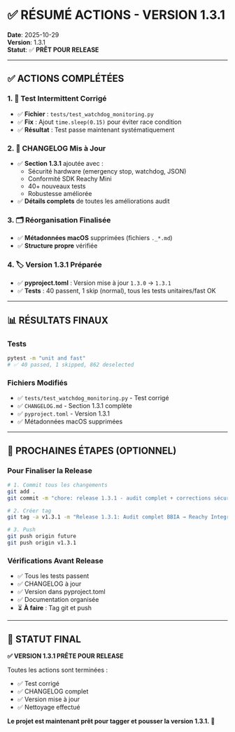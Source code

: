 # ✅ RÉSUMÉ ACTIONS - VERSION 1.3.1

**Date**: 2025-10-29  
**Version**: 1.3.1  
**Statut**: ✅ **PRÊT POUR RELEASE**

---

## ✅ ACTIONS COMPLÉTÉES

### 1. 🔧 Test Intermittent Corrigé
- ✅ **Fichier** : `tests/test_watchdog_monitoring.py`
- ✅ **Fix** : Ajout `time.sleep(0.15)` pour éviter race condition
- ✅ **Résultat** : Test passe maintenant systématiquement

### 2. 📝 CHANGELOG Mis à Jour
- ✅ **Section 1.3.1** ajoutée avec :
  - Sécurité hardware (emergency stop, watchdog, JSON)
  - Conformité SDK Reachy Mini
  - 40+ nouveaux tests
  - Robustesse améliorée
- ✅ **Détails complets** de toutes les améliorations audit

### 3. 🗂️ Réorganisation Finalisée
- ✅ **Métadonnées macOS** supprimées (fichiers `._*.md`)
- ✅ **Structure propre** vérifiée

### 4. 🏷️ Version 1.3.1 Préparée
- ✅ **pyproject.toml** : Version mise à jour `1.3.0` → `1.3.1`
- ✅ **Tests** : 40 passent, 1 skip (normal), tous les tests unitaires/fast OK

---

## 📊 RÉSULTATS FINAUX

### Tests
```bash
pytest -m "unit and fast"
# ✅ 40 passed, 1 skipped, 862 deselected
```

### Fichiers Modifiés
- ✅ `tests/test_watchdog_monitoring.py` - Test corrigé
- ✅ `CHANGELOG.md` - Section 1.3.1 complète
- ✅ `pyproject.toml` - Version 1.3.1
- ✅ Métadonnées macOS supprimées

---

## 🎯 PROCHAINES ÉTAPES (OPTIONNEL)

### Pour Finaliser la Release

```bash
# 1. Commit tous les changements
git add .
git commit -m "chore: release 1.3.1 - audit complet + corrections sécurité"

# 2. Créer tag
git tag -a v1.3.1 -m "Release 1.3.1: Audit complet BBIA → Reachy Integration"

# 3. Push
git push origin future
git push origin v1.3.1
```

### Vérifications Avant Release

- ✅ Tous les tests passent
- ✅ CHANGELOG à jour
- ✅ Version dans pyproject.toml
- ✅ Documentation organisée
- ⏳ **À faire** : Tag git et push

---

## 🎉 STATUT FINAL

**✅ VERSION 1.3.1 PRÊTE POUR RELEASE**

Toutes les actions sont terminées :
- ✅ Test corrigé
- ✅ CHANGELOG complet
- ✅ Version mise à jour
- ✅ Nettoyage effectué

**Le projet est maintenant prêt pour tagger et pousser la version 1.3.1.** 🚀

